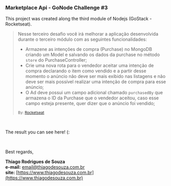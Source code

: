 ### Marketplace Api - GoNode Challenge #3

This project was created along the third module of Nodejs (GoStack - Rocketseat).

> Nesse terceiro desafio você irá melhorar a aplicação desenvolvida durante o terceiro módulo com as seguintes funcionalidades:
>
> - Armazene as intenções de compra (Purchase) no MongoDB criando um Model e salvando os dados da purchase no método `store` do PurchaseController;
> - Crie uma nova rota para o vendedor aceitar uma intenção de compra declarando o item como vendido e a partir desse momento o anúncio não deve ser mais exibido nas listagens e não deve ser mais possível realizar uma intenção de compra para esse anúncio;
> - O Ad deve possui um campo adicional chamado `purchasedBy` que armazena o ID da Purchase que o vendedor aceitou, caso esse campo esteja presente, quer dizer que o anúncio foi vendido;
>
> <small>By: [Rocketseat](https://rocketseat.com.br/) </small>

<br />

The result you can see here! (:

<br />

Best regards,

**Thiago Rodrigues de Souza** \
**e-mail:** email@thiagodesouza.com.br \
**site:** [https://www.thiagodesouza.com.br](https://www.thiagodesouza.com.br)
